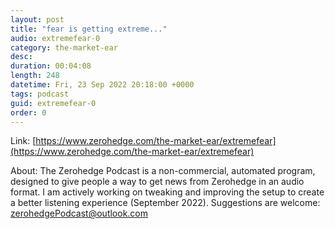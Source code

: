 ```yaml
---
layout: post
title: "fear is getting extreme..."
audio: extremefear-0
category: the-market-ear
desc: 
duration: 00:04:08
length: 248
datetime: Fri, 23 Sep 2022 20:18:00 +0000
tags: podcast
guid: extremefear-0
order: 0
---
```



Link: [https://www.zerohedge.com/the-market-ear/extremefear](https://www.zerohedge.com/the-market-ear/extremefear)

About: The Zerohedge Podcast is a non-commercial, automated program, designed to give people a way to get news from Zerohedge in an audio format.  I am actively working on tweaking and improving the setup to create a better listening experience (September 2022).  Suggestions are welcome: [zerohedgePodcast@outlook.com](mailto:zerohedgePodcast@outlook.com)